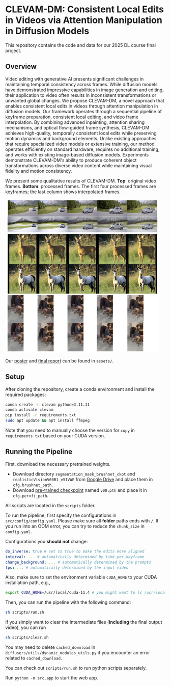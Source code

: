 # CLEVAM-DM: Consistent Local Edits in Videos via Attention Manipulation in Diffusion Models

This repository contains the code and data for our 2025 DL course final project.

## Overview

Video editing with generative AI presents significant challenges in maintaining temporal consistency across frames. While diffusion models have demonstrated impressive capabilities in image generation and editing, their application to video often results in inconsistent transformations or unwanted global changes. We propose CLEVAM-DM, a novel approach that enables consistent local edits in videos through attention manipulation in diffusion models. Our framework operates through a sequential pipeline of keyframe preparation, consistent local editing, and video frame interpolation. By combining advanced inpainting, attention sharing mechanisms, and optical flow-guided frame synthesis, CLEVAM-DM achieves high-quality, temporally consistent local edits while preserving motion dynamics and background elements. Unlike existing approaches that require specialized video models or extensive training, our method operates efficiently on standard hardware, requires no additional training, and works with existing image-based diffusion models. Experiments demonstrate CLEVAM-DM's ability to produce coherent object transformations across diverse video content while maintaining visual fidelity and motion consistency.

We present some qualitative results of CLEVAM-DM. **Top**: original video frames. **Bottom**: processed frames. The first four processed frames are keyframes; the last column shows interpolated frames.

![Example of CLEVAM-DM local video editing](./assets/examples.png)

Our [poster](./assets/poster.pdf) and [final report](./assets/report.pdf) can be found in `assets/`.

## Setup

After cloning the repository, create a conda environment and install the required packages:

```bash
conda create -n clevam python=3.11.11
conda activate clevam
pip install -r requirements.txt
sudo apt update && apt install ffmpeg
```

Note that you need to manually choose the version for `cupy` in `requirements.txt` based on your CUDA version.

## Running the Pipeline

First, download the necessary pretrained weights.

- Download directory `segmentation_mask_brushnet_ckpt` and `realisticVisionV60B1_v51VAE` from [Google Drive](https://drive.google.com/drive/folders/1fqmS1CEOvXCxNWFrsSYd_jHYXxrydh1n) and place them in `cfg.brushnet_path`.
- Download [pre-trained checkpoint](https://huggingface.co/Mulns/PerVFI-v1-0/tree/main/PerVFI) named `v00.pth` and place it in `cfg.pervfi_path`.

All scripts are located in the `scripts` folder.

To run the pipeline, first specify the configurations in `src/config/config.yaml`. Please make sure all **folder** paths ends with `/`.
If you run into an OOM error, you can try to reduce the `chunk_size` in `config.yaml`.

Configurations you **should not** change:
```yaml
do_inverse: true # set to true to make the edits more aligned
interval: ... # automatically determined by time_per_keyframe
change_background: ... # automatically determined by the prompts
fps: ... # automatically determined by the input video
```

Also, make sure to set the environment variable `CUDA_HOME` to your CUDA installation path, e.g.,

```bash
export CUDA_HOME=/usr/local/cuda-11.4 # you might want to ls /usr/local to find the correct path
```

Then, you can run the pipeline with the following command:

```bash
sh scripts/run.sh
```

If you simply want to clear the intermediate files (**including** the final output video), you can run

```bash
sh scripts/clear.sh
```

You may need to delete `cached_download` in `diffusers/utils/dynamic_modules_utils.py` if you encounter an error related to `cached_download`.

You can check out `scripts/run.sh` to run python scripts separately.

Run `python -m src.app` to start the web app.
